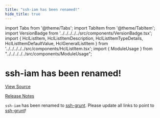 ```yaml
---
title: "ssh-iam has been renamed!"
hide_title: true
---
```


import Tabs from '@theme/Tabs';
import TabItem from '@theme/TabItem';
import VersionBadge from '../../../../../src/components/VersionBadge.tsx';
import { HclListItem, HclListItemDescription, HclListItemTypeDetails, HclListItemDefaultValue, HclGeneralListItem } from '../../../../../src/components/HclListItem.tsx';
import { ModuleUsage } from "../../../../../src/components/ModuleUsage";

<VersionBadge repoTitle="Security Modules" version="0.75.8" lastModifiedVersion="0.13.0"/>

# ssh-iam has been renamed!

<a href="https://github.com/gruntwork-io/terraform-aws-security/tree/v0.75.8/modules/ssh-iam" className="link-button" title="View the source code for this module in GitHub.">View Source</a>

<a href="https://github.com/gruntwork-io/terraform-aws-security/releases/tag/v0.13.0" className="link-button" title="Release notes for only versions which impacted this module.">Release Notes</a>

`ssh-iam` has been renamed to [ssh-grunt](https://github.com/gruntwork-io/terraform-aws-security/tree/v0.75.8/modules/ssh-grunt). Please update all links to point to
[ssh-grunt](https://github.com/gruntwork-io/terraform-aws-security/tree/v0.75.8/modules/ssh-grunt)!

<!-- ##DOCS-SOURCER-START
{
  "originalSources": [
    "https://github.com/gruntwork-io/terraform-aws-security/tree/v0.75.8/modules/ssh-iam/readme.md",
    "https://github.com/gruntwork-io/terraform-aws-security/tree/v0.75.8/modules/ssh-iam/variables.tf",
    "https://github.com/gruntwork-io/terraform-aws-security/tree/v0.75.8/modules/ssh-iam/outputs.tf"
  ],
  "sourcePlugin": "module-catalog-api",
  "hash": "bfddfb73f4cf25cf95b86a16820ccd68"
}
##DOCS-SOURCER-END -->
